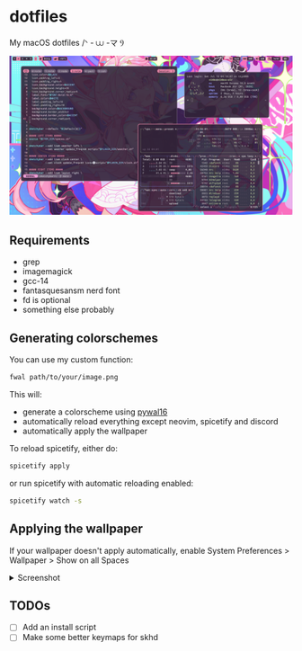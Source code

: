 # dotfiles
My macOS dotfiles /ᐠ - ⩊ -マ Ⳋ

![Screenshot](screenshot.png)

## Requirements
- grep
- imagemagick
- gcc-14
- fantasquesansm nerd font
- fd is optional
- something else probably

## Generating colorschemes
You can use my custom function:
```bash
fwal path/to/your/image.png
```
This will:
- generate a colorscheme using [pywal16](https://github.com/eylles/pywal16)
- automatically reload everything except neovim, spicetify and discord
- automatically apply the wallpaper

To reload spicetify, either do:
```bash
spicetify apply
```
or run spicetify with automatic reloading enabled:
```bash
spicetify watch -s
```

## Applying the wallpaper
If your wallpaper doesn't apply automatically,
enable System Preferences > Wallpaper > Show on all Spaces

<details>
<summary>Screenshot</summary>
<br>

![Applying the wallpaper](applying-the-wallpaper.png)

</details>

## TODOs
- [ ] Add an install script
- [ ] Make some better keymaps for skhd
